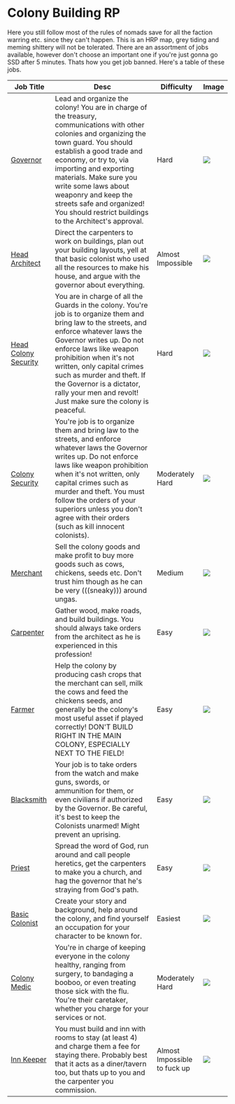 # Colony Building RP

Here you still follow most of the rules of nomads save for all the
faction warring etc. since they can't happen. This is an HRP map, grey
tiding and meming shittery will not be tolerated. There are an
assortment of jobs available, however don't choose an important one if
you're just gonna go SSD after 5 minutes. Thats how you get job banned.
Here's a table of these jobs.

| Job Title                                               | Desc                                                                                                                                                                                                                                                                                                                                                                                   | Difficulty                   | Image                                                                                                                    |
| ------------------------------------------------------- | -------------------------------------------------------------------------------------------------------------------------------------------------------------------------------------------------------------------------------------------------------------------------------------------------------------------------------------------------------------------------------------- | ---------------------------- | ------------------------------------------------------------------------------------------------------------------------ |
| [Governor](Governor "wikilink")                         | Lead and organize the colony\! You are in charge of the treasury, communications with other colonies and organizing the town guard. You should establish a good trade and economy, or try to, via importing and exporting materials. Make sure you write some laws about weaponry and keep the streets safe and organized\! You should restrict buildings to the Architect's approval. | Hard                         | <img src="https://media.discordapp.net/attachments/485954244437082112/607457016469913610/2.png?width=85&height=135"> |
| [Head Architect](Head_Architect "wikilink")             | Direct the carpenters to work on buildings, plan out your building layouts, yell at that basic colonist who used all the resources to make his house, and argue with the governor about everything.                                                                                                                                                                                    | Almost Impossible            | <img src="https://media.discordapp.net/attachments/485954244437082112/607457029774114820/5.png?width=84&height=135"> |
| [Head Colony Security](Head_Colony_Security "wikilink") | You are in charge of all the Guards in the colony. You're job is to organize them and bring law to the streets, and enforce whatever laws the Governor writes up. Do not enforce laws like weapon prohibition when it's not written, only capital crimes such as murder and theft. If the Governor is a dictator, rally your men and revolt\! Just make sure the colony is peaceful.   | Hard                         | <img src="https://media.discordapp.net/attachments/485954244437082112/607457011642138634/1.png?width=81&height=138"> |
| [Colony Security](Colony_Security "wikilink")           | You're job is to organize them and bring law to the streets, and enforce whatever laws the Governor writes up. Do not enforce laws like weapon prohibition when it's not written, only capital crimes such as murder and theft. You must follow the orders of your superiors unless you don't agree with their orders (such as kill innocent colonists).                               | Moderately Hard              | <img src="https://media.discordapp.net/attachments/485954244437082112/607457011642138634/1.png?width=81&height=138"> |
| [Merchant](Merchant "wikilink")                         | Sell the colony goods and make profit to buy more goods such as cows, chickens, seeds etc. Don't trust him though as he can be very (((sneaky))) around ungas.                                                                                                                                                                                                                         | Medium                       | <img src="https://media.discordapp.net/attachments/485954244437082112/607457029774114820/5.png?width=84&height=135"> |
| [Carpenter](Carpenter "wikilink")                       | Gather wood, make roads, and build buildings. You should always take orders from the architect as he is experienced in this profession\!                                                                                                                                                                                                                                               | Easy                         | <img src="https://media.discordapp.net/attachments/485954244437082112/607457025013710868/4.png?width=88&height=135"> |
| [Farmer](Farmer "wikilink")                             | Help the colony by producing cash crops that the merchant can sell, milk the cows and feed the chickens seeds, and generally be the colony's most useful asset if played correctly\! DON'T BUILD RIGHT IN THE MAIN COLONY, ESPECIALLY NEXT TO THE FIELD\!                                                                                                                              | Easy                         | <img src="https://media.discordapp.net/attachments/485954244437082112/607457036229410816/7.png?width=87&height=136"> |
| [Blacksmith](Blacksmith "wikilink")                     | Your job is to take orders from the watch and make guns, swords, or ammunition for them, or even civilians if authorized by the Governor. Be careful, it's best to keep the Colonists unarmed\! Might prevent an uprising.                                                                                                                                                             | Easy                         | <img src="https://media.discordapp.net/attachments/485954244437082112/607457036229410816/7.png?width=87&height=136"> |
| [Priest](Priest "wikilink")                             | Spread the word of God, run around and call people heretics, get the carpenters to make you a church, and hag the governor that he's straying from God's path.                                                                                                                                                                                                                         | Easy                         | <img src="https://media.discordapp.net/attachments/485954244437082112/607457031947026443/6.png?width=79&height=137"> |
| [Basic Colonist](Basic_Colonist "wikilink")             | Create your story and background, help around the colony, and find yourself an occupation for your character to be known for.                                                                                                                                                                                                                                                          | Easiest                      | <img src="https://media.discordapp.net/attachments/485954244437082112/607457040746414081/8.png?width=76&height=137"> |
| [Colony Medic](Colony_Medic "wikilink")                 | You're in charge of keeping everyone in the colony healthy, ranging from surgery, to bandaging a booboo, or even treating those sick with the flu. You're their caretaker, whether you charge for your services or not.                                                                                                                                                                | Moderately Hard              | <img src="https://media.discordapp.net/attachments/485954244437082112/607457029774114820/5.png?width=84&height=135"> |
| [Inn Keeper](Inn_Keeper "wikilink")                     | You must build and inn with rooms to stay (at least 4) and charge them a fee for staying there. Probably best that it acts as a diner/tavern too, but thats up to you and the carpenter you commission.                                                                                                                                                                                | Almost Impossible to fuck up | <img src="https://media.discordapp.net/attachments/485954244437082112/607457025013710868/4.png?width=88&height=135"> |
